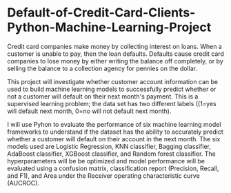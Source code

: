 # Default-of-Credit-Card-Clients-Python-Machine-Learning-Project
Credit card companies make money by collecting interest on loans. When a customer is unable to pay, then the loan defaults. Defaults cause credit card companies to lose money by either writing the balance off completely, or by selling the balance to a collection agency for pennies on the dollar.

This project will investigate whether customer account information can be used to build machine learning models to successfully predict whether or not a customer will default on their next month's payment. This is a supervised learning problem; the data set has two different labels ((1=yes will default next month, 0=no will not default next month). 

I will use Pyhon to evaluate the performance of six machine learning model frameworks to understand if the dataset has the ability to accurately predict whether a customer will default on their account in the next month.   The six models used are Logistic Regression, KNN classifier, Bagging classifier, AdaBoost classifier, XGBoost classifier, and Random forest classifier. The hyperparameters will be be optimized and model performance will be evaluated using a confusion matrix, classification report (Precision, Recall, and F1), and Area under the Receiver operating characteristic curve (AUCROC). 
